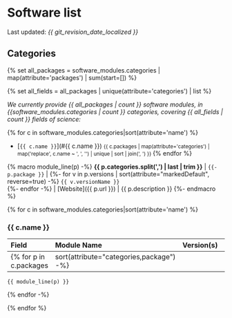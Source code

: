 # Software list

Last updated: _{{ git_revision_date_localized }}_
<!-- 
// Copyright 2014-2022 Stanford Research Computing Center
//
// The following code is a derivative work of https://raw.githubusercontent.com/stanford-rc/www.sherlock.stanford.edu/main/src/docs/software/list.md, which is licensed GPLv3. This code therefore is also licensed under the terms GPLv3.
-->
## Categories

{% set all_packages =  software_modules.categories |
                       map(attribute='packages') | sum(start=[]) %}

{% set all_fields   =  all_packages |
                       unique(attribute='categories') | list %}

_We currently provide {{ all_packages | count }} software modules, in {{software_modules.categories | count }} categories, covering {{ all_fields | count }} fields of science:_

{% for c in software_modules.categories|sort(attribute='name') %}

<!-- markdownlint-disable MD033 -->
* [`{{ c.name }}`](#{{ c.name }}) <small>
    {{ c.packages | map(attribute='categories')
                  | map('replace', c.name ~ ', ', '')
                  | unique | sort | join(', ') }}
  </small>
{% endfor %}

{% macro module_line(p) -%}
    **{{ p.categories.split(',') | last | trim }}** | `{{- p.package }}` |
    {%- for v in p.versions | sort(attribute="markedDefault", reverse=true) -%}
      `{{ v.versionName }}`<br/>
    {%- endfor -%}
    | [Website]({{ p.url }}) | {{ p.description }}
{%- endmacro %}

{% for c in software_modules.categories|sort(attribute='name') %}

### **{{ c.name  }}**

Field | Module Name<img style="min-width:110px"/> | Version(s)<img style="min-width:90px"/> | URL | Description
:---- | :----------- | :----------- | :-- | :----------
  {% for p in c.packages | sort(attribute="categories,package") -%}
    {{ module_line(p) }}
  {% endfor -%}

{% endfor %}
